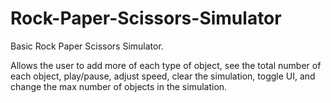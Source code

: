 # Rock-Paper-Scissors-Simulator
Basic Rock Paper Scissors Simulator.

Allows the user to add more of each type of object, see the total number of each object, play/pause, adjust speed, clear the simulation, toggle UI, and change the max number of objects in the simulation.
